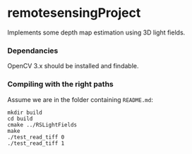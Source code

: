 # remotesensingProject


Implements some depth map estimation using 3D light fields.


### Dependancies


OpenCV 3.x should be installed and findable.


### Compiling with the right paths


Assume we are in the folder containing `README.md`:

```
mkdir build
cd build
cmake ../RSLightFields
make
./test_read_tiff 0
./test_read_tiff 1
```

